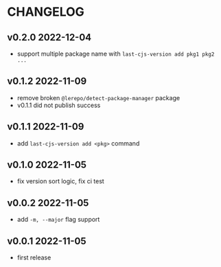 # CHANGELOG

## v0.2.0 2022-12-04

- support multiple package name with `last-cjs-version add pkg1 pkg2 ...`

## v0.1.2 2022-11-09

- remove broken `@lerepo/detect-package-manager` package
- v0.1.1 did not publish success

## v0.1.1 2022-11-09

- add `last-cjs-version add <pkg>` command

## v0.1.0 2022-11-05

- fix version sort logic, fix ci test

## v0.0.2 2022-11-05

- add `-m, --major` flag support

## v0.0.1 2022-11-05

- first release
